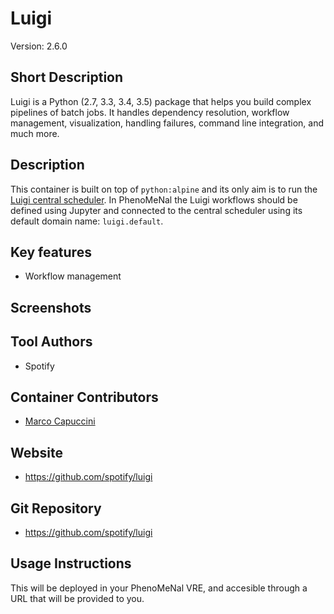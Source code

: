 # Luigi
Version: 2.6.0

## Short Description

Luigi is a Python (2.7, 3.3, 3.4, 3.5) package that helps you build complex pipelines of batch jobs. It handles dependency resolution, workflow management, visualization, handling failures, command line integration, and much more.

## Description

This container is built on top of `python:alpine` and its only aim is to run the [Luigi central scheduler](http://luigi.readthedocs.io/en/stable/central_scheduler.html). In PhenoMeNal the Luigi workflows should be defined using Jupyter and connected to the central scheduler using its default domain name: `luigi.default`.

## Key features

- Workflow management

## Screenshots

## Tool Authors

- Spotify

## Container Contributors

- [Marco Capuccini](https://github.com/mcapuccini)

## Website

- https://github.com/spotify/luigi

## Git Repository

- https://github.com/spotify/luigi

## Usage Instructions

This will be deployed in your PhenoMeNal VRE, and accesible through a URL that will be provided to you.
